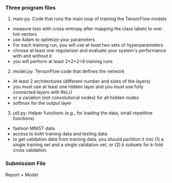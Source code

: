 ### Three program files
1. main.py: Code that runs the main loop of training the TensorFlow models
- measure loss with cross-entropy after mapping the class labels to one-hot vectors
- use Adam to optimize your parameters
- For each training run, you will use at least two sets of hyperparameters
- choose at least one regularizer and evaluate your system's performance with and without it
- you will perform at least 2×2×2=8 training runs

2. model.py: TensorFlow code that defines the network
- At least 2 architectures (different number and sizes of the layers)
- you must use at least one hidden layer and you must use fully connected layers with ReLU
- or a variation (not convolutional nodes) for all hidden nodes
- softmax for the output layer
 
3. util.py: Helper functions (e.g., for loading the data, small repetitive functions)
- fashion MNIST data
- access to both training data and testing data
- to get validation data from training data, you should partition it into (1) a single training set and a single validation set, or (2) k subsets for k-fold cross validation.

### Submission File
Report + Model
